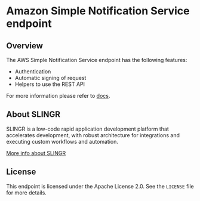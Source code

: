 # Amazon Simple Notification Service endpoint

## Overview
The AWS Simple Notification Service endpoint has the following features:
- Authentication
- Automatic signing of request
- Helpers to use the REST API

For more information please refer to [docs](https://slingr-stack.github.io/platform/endpoints_aws_sns.html).

## About SLINGR

SLINGR is a low-code rapid application development platform that accelerates development, with robust architecture for integrations and executing custom workflows and automation.

[More info about SLINGR](https://slingr.io)

## License

This endpoint is licensed under the Apache License 2.0. See the `LICENSE` file for more details.


